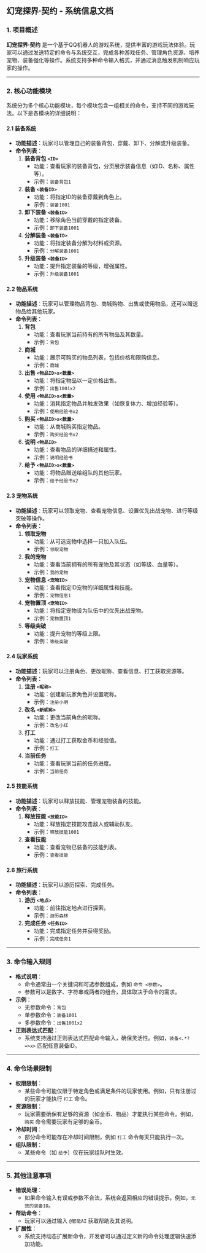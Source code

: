 ## **幻宠探界·契约 - 系统信息文档**

### **1. 项目概述**
**幻宠探界·契约** 是一个基于QQ机器人的游戏系统，提供丰富的游戏玩法体验。玩家可以通过发送特定的命令与系统交互，完成各种游戏任务、管理角色资源、培养宠物、装备强化等操作。系统支持多种命令输入格式，并通过消息触发机制响应玩家的操作。

---

### **2. 核心功能模块**
系统分为多个核心功能模块，每个模块包含一组相关的命令，支持不同的游戏玩法。以下是各模块的详细说明：

#### **2.1 装备系统**
- **功能描述**：玩家可以管理自己的装备背包，穿戴、卸下、分解或升级装备。
- **命令列表**：
    1. **装备背包 `<ID>`**
        - 功能：查看玩家的装备背包，分页展示装备信息（如ID、名称、属性等）。
        - 示例：`装备背包1`
    2. **装备 `<装备ID>`**
        - 功能：将指定ID的装备穿戴到角色上。
        - 示例：`装备1001`
    3. **卸下装备 `<装备ID>`**
        - 功能：移除角色当前穿戴的指定装备。
        - 示例：`卸下装备1001`
    4. **分解装备 `<装备ID>`**
        - 功能：将指定装备分解为材料或资源。
        - 示例：`分解装备1001`
    5. **升级装备 `<装备ID>`**
        - 功能：提升指定装备的等级，增强属性。
        - 示例：`升级装备1001`

#### **2.2 物品系统**
- **功能描述**：玩家可以管理物品背包、商城购物、出售或使用物品，还可以赠送物品给其他玩家。
- **命令列表**：
    1. **背包**
        - 功能：查看玩家当前持有的所有物品及其数量。
        - 示例：`背包`
    2. **商城**
        - 功能：展示可购买的物品列表，包括价格和限购信息。
        - 示例：`商城`
    3. **出售 `<物品ID>x<数量>`**
        - 功能：将指定物品以一定价格出售。
        - 示例：`出售1001x2`
    4. **使用 `<物品ID>x<数量>`**
        - 功能：消耗指定物品并触发效果（如恢复体力、增加经验等）。
        - 示例：`使用经验书x2`
    5. **购买 `<物品ID>x<数量>`**
        - 功能：从商城购买指定物品。
        - 示例：`购买经验书x2`
    6. **说明 `<物品ID>`**
        - 功能：查看物品的详细描述和属性。
        - 示例：`说明经验书`
    7. **给予 `<物品ID>x<数量>`**
        - 功能：将物品赠送给组队的其他玩家。
        - 示例：`给予经验书x2`

#### **2.3 宠物系统**
- **功能描述**：玩家可以领取宠物、查看宠物信息、设置优先出战宠物、进行等级突破等操作。
- **命令列表**：
    1. **领取宠物**
        - 功能：从可选宠物中选择一只加入队伍。
        - 示例：`领取宠物`
    2. **我的宠物**
        - 功能：查看当前拥有的所有宠物及其状态（如等级、血量等）。
        - 示例：`我的宠物`
    3. **宠物信息 `<宠物ID>`**
        - 功能：查看指定ID宠物的详细属性和技能。
        - 示例：`宠物信息1`
    4. **宠物置顶 `<宠物ID>`**
        - 功能：将指定宠物设为队伍中的优先出战宠物。
        - 示例：`宠物置顶1`
    5. **等级突破**
        - 功能：提升宠物的等级上限。
        - 示例：`等级突破`

#### **2.4 玩家系统**
- **功能描述**：玩家可以注册角色、更改昵称、查看信息、打工获取资源等。
- **命令列表**：
    1. **注册 `<昵称>`**
        - 功能：创建新玩家角色并设置昵称。
        - 示例：`注册小明`
    2. **改名 `<新昵称>`**
        - 功能：更改当前角色的昵称。
        - 示例：`改名小红`
    3. **打工**
        - 功能：通过打工获取金币和经验值。
        - 示例：`打工`
    4. **当前任务**
        - 功能：查看玩家当前的任务进度。
        - 示例：`当前任务`

#### **2.5 技能系统**
- **功能描述**：玩家可以释放技能、管理宠物装备的技能。
- **命令列表**：
    1. **释放技能 `<技能ID>`**
        - 功能：释放指定技能攻击敌人或辅助队友。
        - 示例：`释放技能1001`
    2. **查看技能**
        - 功能：查看宠物已装备的技能列表。
        - 示例：`查看技能`

#### **2.6 旅行系统**
- **功能描述**：玩家可以游历探索、完成任务。
- **命令列表**：
    1. **游历 `<地点>`**
        - 功能：前往指定地点进行探索。
        - 示例：`游历森林`
    2. **完成任务 `<任务ID>`**
        - 功能：完成指定任务并获得奖励。
        - 示例：`完成任务1`

---

### **3. 命令输入规则**
- **格式说明**：
    - 命令通常由一个关键词和可选参数组成，例如 `命令 <参数>`。
    - 参数可以是数字、字符串或两者的组合，具体取决于命令的需求。
- **示例**：
    - 无参数命令：`背包`
    - 单参数命令：`装备1001`
    - 多参数命令：`出售1001x2`
- **正则表达式匹配**：
    - 系统支持通过正则表达式匹配命令输入，确保灵活性。例如，`装备<.*?=>x>` 匹配任意装备ID。

---

### **4. 命令场景限制**
- **权限限制**：
    - 某些命令可能仅限于特定角色或满足条件的玩家使用。例如，只有注册过的玩家才能执行 `打工` 命令。
- **资源限制**：
    - 玩家需要确保有足够的资源（如金币、物品）才能执行某些命令。例如，`购买` 命令需要玩家有足够的金币。
- **冷却时间**：
    - 部分命令可能存在冷却时间限制，例如 `打工` 命令每天只能执行一次。
- **组队限制**：
    - 某些命令（如 `给予`）仅在玩家组队时生效。

---

### **5. 其他注意事项**
- **错误处理**：
    - 如果命令输入有误或参数不合法，系统会返回相应的错误提示。例如，`无效的装备ID`。
- **帮助命令**：
    - 玩家可以通过输入 `@智能AI` 获取帮助及其说明。
- **扩展性**：
    - 系统支持动态扩展新命令，开发者可以通过定义新的命令处理逻辑快速添加功能。
